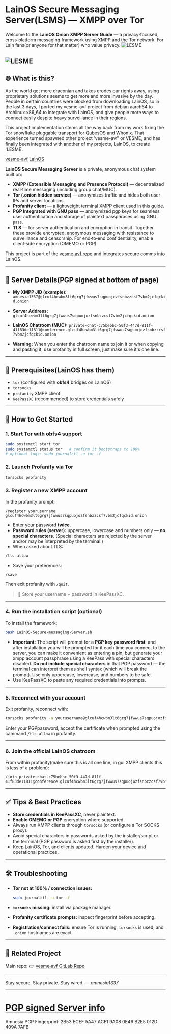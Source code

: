 # LainOS Secure Messaging Server(LSMS) — XMPP over Tor

Welcome to the **LainOS Onion XMPP Server Guide** — a privacy‑focused, cross‑platform messaging framework using XMPP and the Tor network. For Lain fans(or anyone for that matter) who value privacy.
![LESME](https://gitlab.com/lainos/lainos-onion-xmpp-server-guide/-/raw/main/lesme_12.png?ref_type=heads)

![LESME](https://gitlab.com/lainos/lainos-onion-xmpp-server-guide/-/raw/main/lesme9.png?ref_type=heads)
---

## 🌐 What is this?

As the world get more draconian and takes erodes our rights away, using proprietary solutions seems to get more and more invasive by the day. People in certain countries were blocked from downloading LainOS, so in the last 3 days, I ported my vesme-avf project from debian aarch64 to Archlinux x86_64 to integrate with LainOS, and give people more ways to connect easily despite heavy surveillance in their regions.

This project implementation stems all the way back from my work fixing the Tor snowflake pluggable transport for QubesOS and Whonix. That experience turned spawned other project 'vesme-avf' or VESME, and has finally been integrated with another of my projects, LainOS, to create 'LESME'.

[vesme-avf](https://github.com/amnesia1337/vesme-avf/tree/main)
[LainOS](https://github.com/The-LainOS-Project)



**LainOS Secure Messaging Server** is a private, anonymous chat system built on:

* **XMPP (Extensible Messaging and Presence Protocol)** — decentralized real‑time messaging (including group chat/MUC).
* **Tor (.onion hidden service)** — anonymizes traffic and hides both user IPs and server locations.
* **Profanity client** — a lightweight terminal XMPP client used in this guide.
* **PGP Integrated with GNU pass** — anonymized pgp keys for seamless user authentication and storage of plaintext passphrases using GNU `pass`.
* **TLS** — for server authentication and encryption in transit.
Together these provide encrypted, anonymous messaging with resistance to surveillance and censorship. For end‑to‑end confidentiality, enable client‑side encryption (OMEMO or PGP).

This project is part of the [vesme‑avf repo](https://gitlab.com/amnesia1337/vesme-avf) and integrates secure comms into LainOS.

---

## 🔐 Server Details(PGP signed at bottom of page)

* **My XMPP JID (example):**
  `amnesia1337@glcuf4hcwbm3lt6grg7jfwwus7sqpuojozfsnbzzcsf7vbm2jcfqckid.onion`

* **Server Address:**
  `glcuf4hcwbm3lt6grg7jfwwus7sqpuojozfsnbzzcsf7vbm2jcfqckid.onion`

* **LainOS Chatroom (MUC):**
  `private-chat-c75bebbc-50f3-447d-811f-41f83de11811@conference.glcuf4hcwbm3lt6grg7jfwwus7sqpuojozfsnbzzcsf7vbm2jcfqckid.onion`

* **Warning:** When you enter the chatroom name to join it or when copying and pasting it, use profanity in full screen, just make sure it's one line.

---

## 🧰 Prerequisites(LainOS has them)

* `tor` (configured with **obfs4** bridges on LainOS)
* `torsocks`
* `profanity` XMPP client
* `KeePassXC` (recommended) to store credentials safely

---

## 🚀 How to Get Started

### 1. Start Tor with obfs4 support

```bash
sudo systemctl start tor
sudo systemctl status tor   # confirm it bootstraps to 100%
# optional logs: sudo journalctl -u tor -f
```

### 2. Launch Profanity via Tor

```bash
torsocks profanity
```

### 3. Register a new XMPP account

In the profanity prompt:

```profanity
/register yourusername glcuf4hcwbm3lt6grg7jfwwus7sqpuojozfsnbzzcsf7vbm2jcfqckid.onion
```

* Enter your password **twice**.
* **Password rules (server):** uppercase, lowercase and numbers only — **no special characters**.
  (Special characters are rejected by the server and/or may be interpreted by the terminal.)
* When asked about TLS:

```profanity
/tls allow
```

* Save your preferences:

```profanity
/save
```
 Then exit profanity with `/quit`.

> 🔐 Store your username + password in KeePassXC.

---

### 4. Run the installation script (optional)

To install the framework:

```bash
bash LainOS-Secure-messaging-Server.sh
```

* **Important:** The script will prompt for a **PGP key password first**, and after installation you will be prompted for it each time you connect to the server, you can make it convenient as entering a pin, but generate your xmpp account passphrase using a KeePass with special characters disabled.
  **Do not include special characters** in that PGP password — the terminal can interpret them as shell syntax (which will break the prompt). Use only uppercase, lowercase, and numbers to be safe.
* Use KeePassXC to paste any required credentials into prompts.

---


### 5. Reconnect with your account

Exit profanity, reconnect with:

```bash
torsocks profanity -a yourusername@glcuf4hcwbm3lt6grg7jfwwus7sqpuojozfsnbzzcsf7vbm2jcfqckid.onion
```

Enter your PGPpassword, accept the certificate when prompted using the cammand `/tls allow` in profanity.

---

### 6. Join the official LainOS chatroom

From within profanity(make sure this is all one line, in gui XMPP clients this is less of a problem):

```profanity
/join private-chat-c75bebbc-50f3-447d-811f-41f83de11811@conference.glcuf4hcwbm3lt6grg7jfwwus7sqpuojozfsnbzzcsf7vbm2jcfqckid.onion
```

---

## ✅ Tips & Best Practices

* **Store credentials in KeePassXC**, never plaintext.
* **Enable OMEMO or PGP** encryption where supported.
* Always run XMPP clients through `torsocks` (or configure a Tor SOCKS proxy).
* Avoid special characters in passwords asked by the installer/script or the terminal (PGP password is asked first by the installer).
* Keep LainOS, Tor, and clients updated. Harden your device and operational practices.

---

## 🛠 Troubleshooting

* **Tor not at 100% / connection issues:**

  ```bash
  sudo journalctl -u tor -f
  ```
* **`torsocks` missing:** install via package manager.
* **Profanity certificate prompts:** inspect fingerprint before accepting.
* **Registration/connect fails:** ensure Tor is running, `torsocks` is used, and `.onion` hostnames are exact.

---

## 🧪 Related Project

Main repo: 👉 [vesme‑avf GitLab Repo](https://gitlab.com/amnesia1337/vesme-avf)

---

Stay secure. Stay private. Stay wired.
*— amnesia1337*

---

# [**PGP signed Server info**](https://pixeldrain.com/d/YDPhuKvf/LainOS-Secure-Messaging-Server-Info-Signed-Message.txt)

Amnesia PGP Fingerprint: 2B53 ECEF 5A47 ACF1 9A08 0E46 B2E5 012D 409A 7AFB


